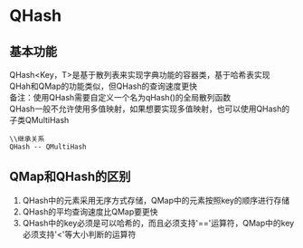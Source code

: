 # QHash

## 基本功能
QHash<Key，T>是基于散列表来实现字典功能的容器类，基于哈希表实现  
QHah和QMap的功能类似，但QHash的查询速度更快  
备注：使用QHash需要自定义一个名为qHash()的全局散列函数  
QHash一般不允许使用多值映射，如果想要实现多值映射，也可以使用QHash的子类QMultiHash  
```
\\继承关系
QHash -- QMultiHash
```


## QMap和QHash的区别
1. QHash中的元素采用无序方式存储，QMap中的元素按照key的顺序进行存储  
2. QHash的平均查询速度比QMap要更快  
3. QHash中的key必须是可以哈希的，而且必须支持'=='运算符，QMap中的key必须支持'<'等大小判断的运算符  